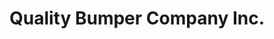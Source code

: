 ---
title: "Quality Bumper Company Inc."
url: /phoenix/quality-bumper-company-inc/
shop: Autoteile
---